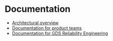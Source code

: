 # Documentation

* [Architectural overview](architecture/README.md)
* [Documentation for product teams](docs_for_team/README.md)
* [Documentation for GDS Reliability Engineering](docs_for_re/README.md)
